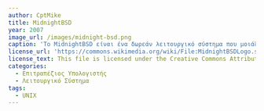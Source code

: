 ```yaml
---
author: CptMike
title: MidnightBSD
year: 2007
image_url: /images/midnight-bsd.png
caption: 'Το MidnightBSD είναι ένα δωρεάν λειτουργικό σύστημα που μοιάζει με Unix, προσανατολισμένο στον επιτραπέζιο υπολογιστή, που αρχικά διαχωρίστηκε από το FreeBSD 6.1 και ενημερώνεται περιοδικά με κώδικα και προγράμματα οδήγησης από μεταγενέστερες εκδόσεις του FreeBSD.'
license_url: 'https://commons.wikimedia.org/wiki/File:MidnightBSDLogo.svg'
license_text: This file is licensed under the Creative Commons Attribution 3.0 Unported license.
categories:
  - Επιτραπέζιος Υπολογιστής
  - Λειτουργικό Σύστημα
tags:
  - UNIX 
---
```

